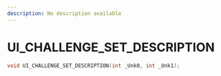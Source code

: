 ```yaml
---
description: No description available 
---
```


# UI_CHALLENGE_SET_DESCRIPTION

```cpp
void UI_CHALLENGE_SET_DESCRIPTION(int _Unk0, int _Unk1);
```